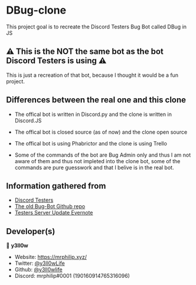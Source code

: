<h1>DBug-clone</h1>

This project goal is to recreate the Discord Testers Bug Bot called DBug in JS

## ⚠️ This is the **NOT** the same bot as the bot Discord Testers is using ⚠️
This is just a recreation of that bot, because I thought it would be a fun project.

## Differences between the real one and this clone
- The offical bot is written in Discord.py and the clone is written in Discord.JS
- The offical bot is closed source (as of now) and the clone open source
- The offical bot is using Phabrictor and the clone is using Trello

- Some of the commands of the bot are Bug Admin only and thus I am not aware of them and thus not impleted into the clone bot, some of the commands are pure guesswork and that I belive is in the real bot.

## Information gathered from
- [Discord Testers](https://discord.gg/discord-testers)
- [The old Bug-Bot Github repo](https://github.com/SamEm/Bug-Bot)
- [Testers Server Update Evernote](https://www.evernote.com/shard/s499/client/snv?noteGuid=5b0c101a-9b45-4ca0-a437-cbb03b5c9a16&noteKey=4cc332f33f99cf79b4467f87190a0847&sn=https%3A%2F%2Fwww.evernote.com%2Fshard%2Fs499%2Fsh%2F5b0c101a-9b45-4ca0-a437-cbb03b5c9a16%2F4cc332f33f99cf79b4467f87190a0847&title=Testers%2BServer%2BUpdates%2B12%252F18%252F19)

## Developer(s)
👤 **y3ll0w**

- Website: https://mrphilip.xyz/
- Twitter: [@y3ll0wLife](https://twitter.com/y3ll0wLife)
- Github: [@y3ll0wlife](https://github.com/y3ll0wlife)
- Discord: mrphilip#0001 (190160914765316096)
 

